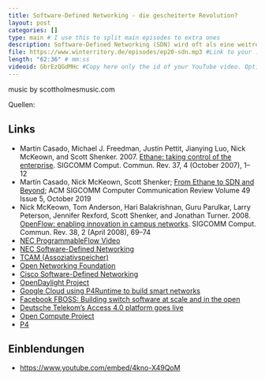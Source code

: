 ```yaml
---
title: Software-Defined Networking - die gescheiterte Revolution?
layout: post
categories: []
type: main # I use this to split main episodes to extra ones
description: Software-Defined Networking (SDN) wird oft als eine weitreichende Umwälzung im Internet beschrieben, an der wir beide nicht ganz unbeteiligt waren. In dieser Episode von Neulich im Netz analysieren wir die technische Motivation und ökonomischen Triebkräfte bei der Entwicklung und Adoption von OpenFlow, der SDN-Kerntechnologie, und erläutern die grundlegenden Prinzipien, Vorteile und mögliche Probleme. Hat SDN, und OpenFlow insbesondere, die Versprechungen gehalten? Wir werden diese Technologien heute eingesetzt und wer sind die treibende Kräfte? Diese und weitere Fragen diskutieren wir in dieser Folge von Neulich im Netz.
file: https://www.winterritory.de/episodes/ep20-sdn.mp3 #Link to your .mp3 file
length: "62:36" # mm:ss
videoid: GbrEzQGdMHc #Copy here only the id of your YouTube video. Optional 
---
```

music by scottholmesmusic.com

Quellen:

## Links

* Martin Casado, Michael J. Freedman, Justin Pettit, Jianying Luo, Nick McKeown, and Scott Shenker. 2007. [Ethane: taking control of the enterprise](https://doi.org/10.1145/1282427.1282382). SIGCOMM Comput. Commun. Rev. 37, 4 (October 2007), 1–12 
* Martín Casado, Nick McKeown, Scott Shenker; [From Ethane to SDN and Beyond](https://web.stanford.edu/class/cs244/papers/ethane_to_sdn_and_beyond.pdf); ACM SIGCOMM Computer Communication Review Volume 49 Issue 5, October 2019
* Nick McKeown, Tom Anderson, Hari Balakrishnan, Guru Parulkar, Larry Peterson, Jennifer Rexford, Scott Shenker, and Jonathan Turner. 2008. [OpenFlow: enabling innovation in campus networks](https://doi.org/10.1145/1355734.1355746). SIGCOMM Comput. Commun. Rev. 38, 2 (April 2008), 69–74 
* [NEC ProgrammableFlow Video](https://www.youtube.com/watch?v=4kno-X49QoM)
* [NEC Software-Defined Networking](https://www.necam.com/sdn/)
* [TCAM (Assoziativspeicher)](https://de.wikipedia.org/wiki/Assoziativspeicher)
* [Open Networking Foundation](https://opennetworking.org/)
* [Cisco Software-Defined Networking](https://www.cisco.com/c/en/us/solutions/software-defined-networking/overview.html)
* [OpenDaylight Project](https://www.opendaylight.org/)
* [Google Cloud using P4Runtime to build smart networks](https://cloud.google.com/blog/products/gcp/google-cloud-using-p4runtime-to-build-smart-networks)
* [Facebook FBOSS: Building switch software at scale and in the open](https://engineering.fb.com/2018/09/04/data-infrastructure/research-in-brief-building-switch-software-at-scale-and-in-the-open/)
* [Deutsche Telekom’s Access 4.0 platform goes live](https://www.telekom.com/en/media/media-information/archive/deutsche-telekom-s-access-4-0-platform-goes-live-615974)
* [Open Compute Project](https://www.opencompute.org/)
* [P4](https://opennetworking.org/p4/)

## Einblendungen

* https://www.youtube.com/embed/4kno-X49QoM